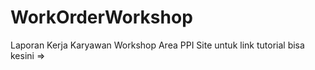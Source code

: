 # WorkOrderWorkshop

Laporan Kerja Karyawan Workshop Area PPI Site
untuk link tutorial bisa kesini =>
